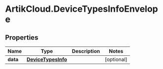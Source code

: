 # ArtikCloud.DeviceTypesInfoEnvelope

## Properties
Name | Type | Description | Notes
------------ | ------------- | ------------- | -------------
**data** | [**DeviceTypesInfo**](DeviceTypesInfo.md) |  | [optional] 


